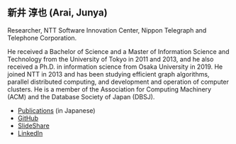 ## 新井 淳也 (Arai, Junya)

Researcher, NTT Software Innovation Center, Nippon Telegraph and Telephone Corporation.

He received a Bachelor of Science and a Master of Information Science and Technology from the University of Tokyo in 2011 and 2013, and he also received a Ph.D. in information science from Osaka University in 2019. He joined NTT in 2013 and has been studying efficient graph algorithms, parallel distributed computing, and development and operation of computer clusters. He is a member of the Association for Computing Machinery (ACM) and the Database Society of Japan (DBSJ).

- [Publications](pubs.pdf) (in Japanese)
- [GitHub](https://github.com/araij)
- [SlideShare](https://www.slideshare.net/ssusere4a540/)
- [LinkedIn](https://www.linkedin.com/in/araij/)

